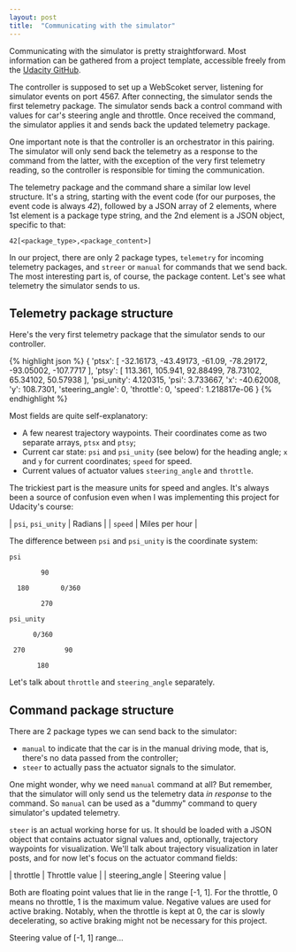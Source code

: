 ```yaml
---
layout: post
title:  "Communicating with the simulator"
---
```

Communicating with the simulator is pretty straightforward. Most information can be gathered from a project template, accessible freely from the [Udacity GitHub][udacity-github]. 

The controller is supposed to set up a WebScoket server, listening for simulator events on port 4567. After connecting, the simulator sends the first telemetry package. The simulator sends back a control command with values for car's steering angle and throttle. Once received the command, the simulator applies it and sends back the updated telemetry package. 

One important note is that the controller is an orchestrator in this pairing. The simulator will only send back the telemetry as a response to the command from the latter, with the exception of the very first telemetry reading, so the controller is responsible for timing the communication.

The telemetry package and the command share a similar low level structure. It's a string, starting with the event code (for our purposes, the event code is always *42*), followed by a JSON array of 2 elements, where 1st element is a package type string, and the 2nd element is a JSON object, specific to that: 

```
42[<package_type>,<package_content>]
```
In our project, there are only 2 package types, `telemetry` for incoming telemetry packages, and `streer` or `manual` for commands that we send back. The most interesting part is, of course, the package content. Let's see what telemetry the simulator sends to us.

## Telemetry package structure

Here's the very first telemetry package that the simulator sends to our controller. 

{% highlight json %}
{
    'ptsx': [
        -32.16173,
        -43.49173,
        -61.09,
        -78.29172,
        -93.05002,
        -107.7717
    ], 
    'ptsy': [
        113.361,
        105.941,
        92.88499,
        78.73102,
        65.34102,
        50.57938
    ], 
    'psi_unity': 4.120315, 
    'psi': 3.733667, 
    'x': -40.62008, 
    'y': 108.7301, 
    'steering_angle': 0, 
    'throttle': 0, 
    'speed': 1.218817e-06
}
{% endhighlight %}

Most fields are quite self-explanatory:
* A few nearest trajectory waypoints. Their coordinates come as two separate arrays, `ptsx` and `ptsy`;
* Current car state: `psi` and `psi_unity` (see below) for the heading angle; `x` and `y` for current coordinates; `speed` for speed.
* Current values of actuator values `steering_angle` and `throttle`.

The trickiest part is the measure units for speed and angles. It's always been a source of confusion even when I was implementing this project for Udacity's course:

| `psi`, `psi_unity` | Radians |
| `speed` | Miles per hour | 

The difference between `psi` and `psi_unity` is the coordinate system: 

`psi`
```
        90

  180        0/360

        270
```

`psi_unity`
```
      0/360
 
 270          90
 
       180
```

Let's talk about `throttle` and `steering_angle` separately.

## Command package structure 

There are 2 package types we can send back to the simulator: 
* `manual` to indicate that the car is in the manual driving mode, that is, there's no data passed from the controller;
* `steer` to actually pass the actuator signals to the simulator. 

One might wonder, why we need `manual` command at all? But remember, that the simulator will only send us the telemetry data *in response* to the command. So `manual` can be used as a "dummy" command to query simulator's updated telemetry. 

`steer` is an actual working horse for us. It should be loaded with a JSON object that contains actuator signal values and, optionally, trajectory waypoints for visualization. We'll talk about trajectory visualization in later posts, and for now let's focus on the actuator command fields: 

| throttle | Throttle value |
| steering_angle | Steering value | 

Both are floating point values that lie in the range [-1, 1]. For the throttle, 0 means no throttle, 1 is the maximum value. Negative values are used for active braking. Notably, when the throttle is kept at 0, the car is slowly decelerating, so active braking might not be necessary for this project. 

Steering value of [-1, 1] range... 


[udacity-github]: https://github.com/udacity/CarND-MPC-Project


